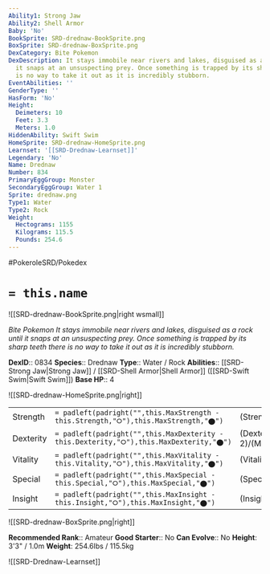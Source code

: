 ```yaml
---
Ability1: Strong Jaw
Ability2: Shell Armor
Baby: 'No'
BookSprite: SRD-drednaw-BookSprite.png
BoxSprite: SRD-drednaw-BoxSprite.png
DexCategory: Bite Pokemon
DexDescription: It stays immobile near rivers and lakes, disguised as a rock until
  it snaps at an unsuspecting prey. Once something is trapped by its sharp teeth there
  is no way to take it out as it is incredibly stubborn.
EventAbilities: ''
GenderType: ''
HasForm: 'No'
Height:
  Deimeters: 10
  Feet: 3.3
  Meters: 1.0
HiddenAbility: Swift Swim
HomeSprite: SRD-drednaw-HomeSprite.png
Learnset: '[[SRD-Drednaw-Learnset]]'
Legendary: 'No'
Name: Drednaw
Number: 834
PrimaryEggGroup: Monster
SecondaryEggGroup: Water 1
Sprite: drednaw.png
Type1: Water
Type2: Rock
Weight:
  Hectograms: 1155
  Kilograms: 115.5
  Pounds: 254.6
---
```


#PokeroleSRD/Pokedex

# `= this.name`

![[SRD-drednaw-BookSprite.png|right wsmall]]

*Bite Pokemon*
*It stays immobile near rivers and lakes, disguised as a rock until it snaps at an unsuspecting prey. Once something is trapped by its sharp teeth there is no way to take it out as it is incredibly stubborn.*

**DexID**:: 0834
**Species**:: Drednaw
**Type**:: Water / Rock
**Abilities**:: [[SRD-Strong Jaw|Strong Jaw]] / [[SRD-Shell Armor|Shell Armor]] ([[SRD-Swift Swim|Swift Swim]])
**Base HP**:: 4

![[SRD-drednaw-HomeSprite.png|right]]

|           |                                                                                        |                                          |
| --------- | -------------------------------------------------------------------------------------- | ---------------------------------------- |
| Strength  | `= padleft(padright("",this.MaxStrength - this.Strength,"⭘"),this.MaxStrength,"⬤")`    | (Strength::3)/(MaxStrength::6)   |
| Dexterity | `= padleft(padright("",this.MaxDexterity - this.Dexterity,"⭘"),this.MaxDexterity,"⬤")` | (Dexterity:: 2)/(MaxDexterity::5) |
| Vitality  | `= padleft(padright("",this.MaxVitality - this.Vitality,"⭘"),this.MaxVitality,"⬤")`    | (Vitality::2)/(MaxVitality::5)   |
| Special   | `= padleft(padright("",this.MaxSpecial - this.Special,"⭘"),this.MaxSpecial,"⬤")`       | (Special::2)/(MaxSpecial::5)     |
| Insight   | `= padleft(padright("",this.MaxInsight - this.Insight,"⭘"),this.MaxInsight,"⬤")`       | (Insight::2)/(MaxInsight::5)     |

![[SRD-drednaw-BoxSprite.png|right]]

**Recommended Rank**:: Amateur
**Good Starter**:: No
**Can Evolve**:: No
**Height**: 3'3" / 1.0m
**Weight**: 254.6lbs / 115.5kg

![[SRD-Drednaw-Learnset]]